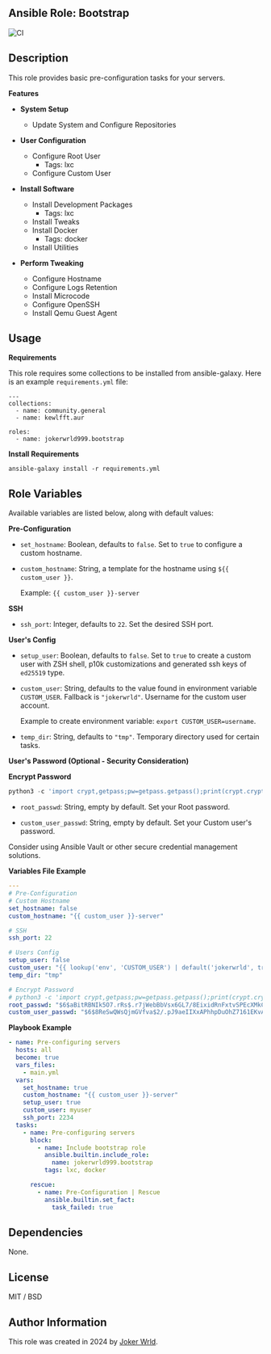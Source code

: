 ## Ansible Role: Bootstrap

![CI](https://github.com/jokerwrld999/ansible-role-bootstrap/actions/workflows/ci.yaml/badge.svg)

## Description

This role provides basic pre-configuration tasks for your servers.

**Features**

- **System Setup**

  - Update System and Configure Repositories

- **User Configuration**

  - Configure Root User
    - Tags: lxc
  - Configure Custom User

- **Install Software**

  - Install Development Packages
    - Tags: lxc
  - Install Tweaks
  - Install Docker
    - Tags: docker
  - Install Utilities

- **Perform Tweaking**
  - Configure Hostname
  - Configure Logs Retention
  - Install Microcode
  - Configure OpenSSH
  - Install Qemu Guest Agent

## Usage

**Requirements**

This role requires some collections to be installed from ansible-galaxy. Here is an example `requirements.yml` file:

```
---
collections:
  - name: community.general
  - name: kewlfft.aur

roles:
  - name: jokerwrld999.bootstrap
```

**Install Requirements**

```
ansible-galaxy install -r requirements.yml
```

## Role Variables

Available variables are listed below, along with default values:

**Pre-Configuration**

- `set_hostname`: Boolean, defaults to `false`. Set to `true` to configure a
  custom hostname.

- `custom_hostname`: String, a template for the hostname using
  `${{ custom_user }}`.

  Example: `{{ custom_user }}-server`

**SSH**

- `ssh_port`: Integer, defaults to `22`. Set the desired SSH port.

**User's Config**

- `setup_user`: Boolean, defaults to `false`. Set to `true` to create a custom user with ZSH shell, p10k customizations and generated ssh keys of `ed25519` type.

- `custom_user`: String, defaults to the value found in environment variable
  `CUSTOM_USER`. Fallback is `"jokerwrld"`. Username for the custom user
  account.

  Example to create environment variable: `export CUSTOM_USER=username`.

- `temp_dir`: String, defaults to `"tmp"`. Temporary directory used for certain
  tasks.

**User's Password (Optional - Security Consideration)**

**Encrypt Password**

```python
python3 -c 'import crypt,getpass;pw=getpass.getpass();print(crypt.crypt(pw) if (pw==getpass.getpass("Confirm: ")) else exit())'
```

- `root_passwd`: String, empty by default. Set your Root password.

- `custom_user_passwd`: String, empty by default. Set your Custom user's
  password.

Consider using Ansible Vault or other secure credential management solutions.

**Variables File Example**

```yaml
---
# Pre-Configuration
# Custom Hostname
set_hostname: false
custom_hostname: "{{ custom_user }}-server"

# SSH
ssh_port: 22

# Users Config
setup_user: false
custom_user: "{{ lookup('env', 'CUSTOM_USER') | default('jokerwrld', true) }}" # >>> ubuntu | ec2-user | custom_user
temp_dir: "tmp"

# Encrypt Password
# python3 -c 'import crypt,getpass;pw=getpass.getpass();print(crypt.crypt(pw) if (pw==getpass.getpass("Confirm: ")) else exit())'
root_passwd: "$6$aBitRBNIk5O7.rRs$.r7jWebBbVsx6GL7/8EixidRnFxtvSPEcXMkCLa.zKXS8ETQjpay54Htc9Q4sLJfs1Cyvjj4VVGpe5yc1zXLe/" # root
custom_user_passwd: "$6$8ReSwQWsQjmGVfva$2/.pJ9aeIIXxAPhhpDuOhZ7161EKvAx2uFFdGpMC9tpMGEBO4m5MbGYR9nJloPrf68GSb7eSsN6Ef0FMKxkbQ1" # sudo
```

**Playbook Example**

```yaml
- name: Pre-configuring servers
  hosts: all
  become: true
  vars_files:
    - main.yml
  vars:
    set_hostname: true
    custom_hostname: "{{ custom_user }}-server"
    setup_user: true
    custom_user: myuser
    ssh_port: 2234
  tasks:
    - name: Pre-configuring servers
      block:
        - name: Include bootstrap role
          ansible.builtin.include_role:
            name: jokerwrld999.bootstrap
          tags: lxc, docker

      rescue:
        - name: Pre-Configuration | Rescue
          ansible.builtin.set_fact:
            task_failed: true
```

## Dependencies

None.

## License

MIT / BSD

## Author Information

This role was created in 2024 by [Joker Wrld](https://docs.jokerwrld.win/).
